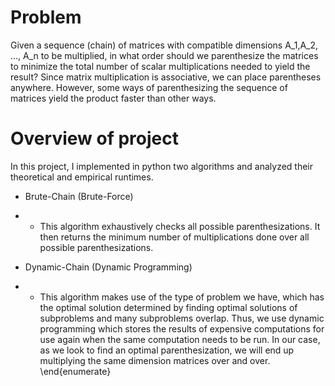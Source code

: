 # Problem
Given a sequence (chain) of matrices with compatible dimensions A_1,A_2, ..., A_n to be multiplied, in what order should we parenthesize the matrices to minimize the total number of scalar multiplications needed to yield the result? Since matrix multiplication is associative, we can place parentheses anywhere. However, some ways of parenthesizing the sequence of matrices yield the product faster than other ways.

# Overview of project
In this project, I implemented in python two algorithms and analyzed their theoretical and empirical runtimes.
- Brute-Chain (Brute-Force)
- - This algorithm exhaustively checks all possible parenthesizations. It then returns the minimum number of multiplications done over all possible parenthesizations.

- Dynamic-Chain (Dynamic Programming)
- - This algorithm makes use of the type of problem we have, which has the optimal solution determined by finding optimal solutions of subproblems and many subproblems overlap. Thus, we use dynamic programming which stores the results of expensive computations for use again when the same computation needs to be run. In our case, as we look to find an optimal parenthesization, we will end up multiplying the same dimension matrices over and over.
\end{enumerate}
